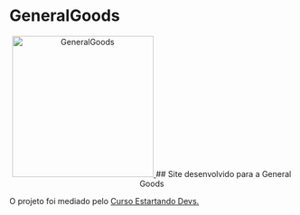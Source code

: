 # GeneralGoods
<p align="center">
  <a href="https://www.generalgoods.com.br/" target="_blank" >
    <img alt="GeneralGoods" src="https://www.generalgoods.com.br/img/logo.png" width="250px" />
  </a>
  ## Site  desenvolvido para a General Goods 
</p>
O projeto foi mediado pelo <a href="http://www.estartandodevs.com.br/">Curso Estartando Devs.</a>

